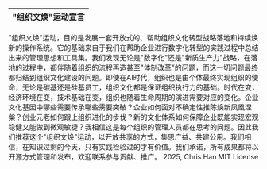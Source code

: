 | "组织文焕"运动宣言 |
|:------------------:|
"组织文焕"运动，目的是发展一套开放式的、帮助组织文化转型战略落地和持续焕新的操作系统。它的基础来自于我们在帮助企业进行数字化转型的实践过程中总结出来的管理思想和工具集。我们发现无论是"数字化"还是"新质生产力"战略，在落地的过程中，都伴随着组织的流程再造甚至"体制改革"的问题，而这一切问题最终都归结到组织文化建设的问题。即使在AI时代，组织也是由个体最终实现组织的使命，无论是碳基还是硅基员工，组织文化都是保证组织执行力的基础。时代在变，经济环境在变，技术基础在变，组织也随着生命周期的演进需要对应的变化。企业文化基因中哪些需要传承哪些需要突破？企业如何面对不确定性推陈焕新凤凰涅槃？创业元老如何跟上组织进化的步伐？新的文化体系如何保障企业既能实现宏观稳健又能做到微观敏捷？我相信这是每个组织的管理人员都在思考的问题。因此我们推荐这个"组织文焕"运动，以开放共享的方式，集思广益、共建公用。我们相信，在知识过剩的今天，只有实践检验过的才有价值。我们承诺，所有成果都将以开源方式管理和发布，欢迎联系参与贡献、推广。
2025, Chris Han MIT License
